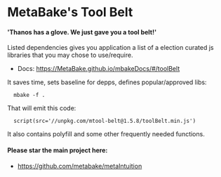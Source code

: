 
# MetaBake's Tool Belt

#### 'Thanos has a glove. We just gave you a tool belt!'


Listed dependencies gives you application a list of a election curated js libraries that you may chose to use/require.

- Docs: https://MetaBake.github.io/mbakeDocs/#/toolBelt

It saves time, sets baseline for depps, defines popular/approved libs:

      mbake -f .

That will emit this code:

      script(src='//unpkg.com/mtool-belt@1.5.8/toolBelt.min.js')

It also contains polyfill and some other frequently needed functions.


#### Please star the main project here:
- https://github.com/metabake/metaIntuition